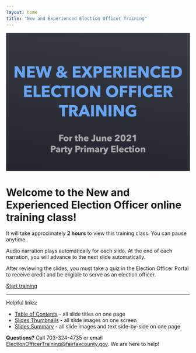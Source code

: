 ```yaml
---
layout: home
title: "New and Experienced Election Officer Training"
---
```


<!-- <img class="hero-image" src="{{ site.url }}/assets/img/new-eos-2.png"> -->

<a href="./slides/001"><img class="hero-image" src="./images/001.png"></a>

# Welcome to the **New and Experienced Election Officer** online training class!

It will take approximately **2 hours** to view this training class. You can pause anytime.

Audio narration plays automatically for each slide. At the end of each narration, you will advance to the next slide automatically.

After reviewing the slides, you must take a quiz in the Election Officer Portal to receive credit and be eligible to serve as an election officer.

<div>
<a class="homepage-button" href="./slides/001">Start training</a>
</div>

---

Helpful links:

* [Table of Contents](./toc) - all slide titles on one page
* [Slides Thumbnails](./thumbnails) - all slide images on one screen
* [Slides Summary](./summary) - all slide images and text side-by-side on one page

**Questions?** Call 703-324-4735 or email ElectionOfficerTraining@fairfaxcounty.gov. We are here to help!